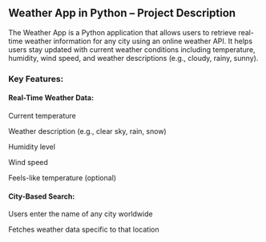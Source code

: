 ## Weather App in Python – Project Description

The Weather App is a Python application that allows users to retrieve real-time weather information for any city using an online weather API. It helps users stay updated with current weather conditions including temperature, humidity, wind speed, and weather descriptions (e.g., cloudy, rainy, sunny).

### Key Features:

#### Real-Time Weather Data:

Current temperature

Weather description (e.g., clear sky, rain, snow)

Humidity level

Wind speed

Feels-like temperature (optional)
#### City-Based Search:

Users enter the name of any city worldwide

Fetches weather data specific to that location
